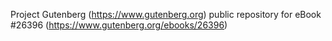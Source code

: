 Project Gutenberg (https://www.gutenberg.org) public repository for eBook #26396 (https://www.gutenberg.org/ebooks/26396)
